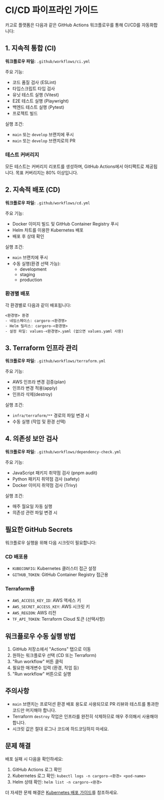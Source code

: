 # CI/CD 파이프라인 가이드

카고로 플랫폼은 다음과 같은 GitHub Actions 워크플로우를 통해 CI/CD를 자동화합니다:

## 1. 지속적 통합 (CI)

**워크플로우 파일:** `.github/workflows/ci.yml`

주요 기능:
- 코드 품질 검사 (ESLint)
- 타입스크립트 타입 검사
- 유닛 테스트 실행 (Vitest)
- E2E 테스트 실행 (Playwright)
- 백엔드 테스트 실행 (Pytest)
- 프로젝트 빌드

실행 조건:
- `main` 또는 `develop` 브랜치에 푸시
- `main` 또는 `develop` 브랜치로의 PR

### 테스트 커버리지

모든 테스트는 커버리지 리포트를 생성하며, GitHub Actions에서 아티팩트로 제공됩니다. 목표 커버리지는 80% 이상입니다.

## 2. 지속적 배포 (CD)

**워크플로우 파일:** `.github/workflows/cd.yml`

주요 기능:
- Docker 이미지 빌드 및 GitHub Container Registry 푸시
- Helm 차트를 이용한 Kubernetes 배포
- 배포 후 상태 확인

실행 조건:
- `main` 브랜치에 푸시
- 수동 실행(환경 선택 가능):
  - development
  - staging
  - production

### 환경별 배포

각 환경별로 다음과 같이 배포됩니다:

```
<환경명> 환경
- 네임스페이스: cargoro-<환경명>
- Helm 릴리스: cargoro-<환경명>
- 설정 파일: values-<환경명>.yaml (없으면 values.yaml 사용)
```

## 3. Terraform 인프라 관리

**워크플로우 파일:** `.github/workflows/terraform.yml`

주요 기능:
- AWS 인프라 변경 검증(plan)
- 인프라 변경 적용(apply)
- 인프라 삭제(destroy)

실행 조건:
- `infra/terraform/**` 경로의 파일 변경 시
- 수동 실행 (작업 및 환경 선택)

## 4. 의존성 보안 검사

**워크플로우 파일:** `.github/workflows/dependency-check.yml`

주요 기능:
- JavaScript 패키지 취약점 검사 (pnpm audit)
- Python 패키지 취약점 검사 (safety)
- Docker 이미지 취약점 검사 (Trivy)

실행 조건:
- 매주 월요일 자동 실행
- 의존성 관련 파일 변경 시

## 필요한 GitHub Secrets

워크플로우 실행을 위해 다음 시크릿이 필요합니다:

### CD 배포용
- `KUBECONFIG`: Kubernetes 클러스터 접근 설정
- `GITHUB_TOKEN`: GitHub Container Registry 접근용

### Terraform용
- `AWS_ACCESS_KEY_ID`: AWS 액세스 키
- `AWS_SECRET_ACCESS_KEY`: AWS 시크릿 키
- `AWS_REGION`: AWS 리전
- `TF_API_TOKEN`: Terraform Cloud 토큰 (선택사항)

## 워크플로우 수동 실행 방법

1. GitHub 저장소에서 "Actions" 탭으로 이동
2. 원하는 워크플로우 선택 (CD 또는 Terraform)
3. "Run workflow" 버튼 클릭
4. 필요한 매개변수 입력 (환경, 작업 등)
5. "Run workflow" 버튼으로 실행

## 주의사항

- `main` 브랜치는 프로덕션 환경 배포 용도로 사용되므로 PR 리뷰와 테스트를 통과한 코드만 머지해야 합니다.
- Terraform `destroy` 작업은 인프라를 완전히 삭제하므로 매우 주의해서 사용해야 합니다.
- 시크릿 값은 절대 로그나 코드에 하드코딩하지 마세요.

## 문제 해결

배포 실패 시 다음을 확인하세요:

1. GitHub Actions 로그 확인
2. Kubernetes 로그 확인: `kubectl logs -n cargoro-<환경> <pod-name>`
3. Helm 상태 확인: `helm list -n cargoro-<환경>`

더 자세한 문제 해결은 [Kubernetes 배포 가이드](../infra/k8s/README.md)를 참조하세요. 